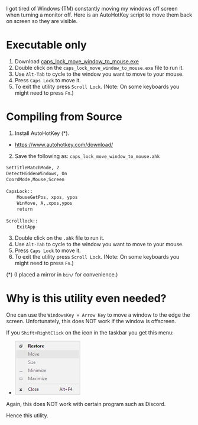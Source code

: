 I got tired of Windows (TM) constantly moving my windows off screen when turning a monitor off.
Here is an AutoHotKey script to move them back on screen so they are visible.

# Executable only

1. Download [caps_lock_move_window_to_mouse.exe](bin/caps_lock_move_window_to_mouse.exe)
2. Double click on the `caps_lock_move_window_to_mouse.exe` file to run it.
3. Use `Alt-Tab` to cycle to the window you want to move to your mouse.
4. Press `Caps Lock` to move it.
5. To exit the utility press `Scroll Lock`.  (Note: On some keyboards you might need to press `Fn`.)


# Compiling from Source

1. Install AutoHotKey (*).

* https://www.autohotkey.com/download/

2. Save the following as: `caps_lock_move_window_to_mouse.ahk`

```
SetTitleMatchMode, 2 
DetectHiddenWindows, On
CoordMode,Mouse,Screen

CapsLock::
    MouseGetPos, xpos, ypos
    WinMove, A,,xpos,ypos
    return

Scrolllock::
    ExitApp
```

3. Double click on the `.ahk` file to run it.
4. Use `Alt-Tab` to cycle to the window you want to move to your mouse.
5. Press `Caps Lock` to move it.
6. To exit the utility press `Scroll Lock`.  (Note: On some keyboards you might need to press `Fn`.)

(*) (I placed a mirror in `bin/` for convenience.)

# Why is this utility even needed?

One can use the `WindowsKey + Arrow Key` to move a window to the edge the screen. Unfortunately,
this does NOT work if the window is offscreen.

If you `Shift+RightClick` on the icon in the taskbar you get this menu:

* ![system menu](system_menu.png)

Again, this does NOT work with certain program such as Discord.

Hence this utility.




